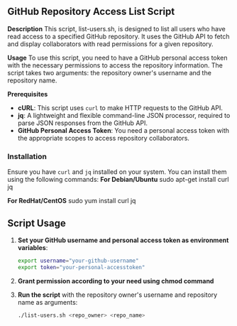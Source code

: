 ## GitHub Repository Access List Script
**Description**
This script, list-users.sh, is designed to list all users who have read access to a specified GitHub repository. It uses the GitHub API to fetch and display collaborators with read permissions for a given repository.

**Usage**
To use this script, you need to have a GitHub personal access token with the necessary permissions to access the repository information. The script takes two arguments: the repository owner's username and the repository name.

**Prerequisites**
- **cURL**: This script uses `curl` to make HTTP requests to the GitHub API.
- **jq**: A lightweight and flexible command-line JSON processor, required to parse JSON responses from the GitHub API.
- **GitHub Personal Access Token**: You need a personal access token with the appropriate scopes to access repository collaborators.

### Installation

Ensure you have `curl` and `jq` installed on your system. You can install them using the following commands:
**For Debian/Ubuntu**
sudo apt-get install curl jq

**For RedHat/CentOS**
sudo yum install curl jq

## Script Usage

1. **Set your GitHub username and personal access token as environment variables**:

    ```bash
    export username="your-github-username"
    export token="your-personal-accesstoken"
    ```

2. **Grant permission according to your need using chmod command**
    
3. **Run the script** with the repository owner's username and repository name as arguments:

    ```bash
    ./list-users.sh <repo_owner> <repo_name>
    ```

